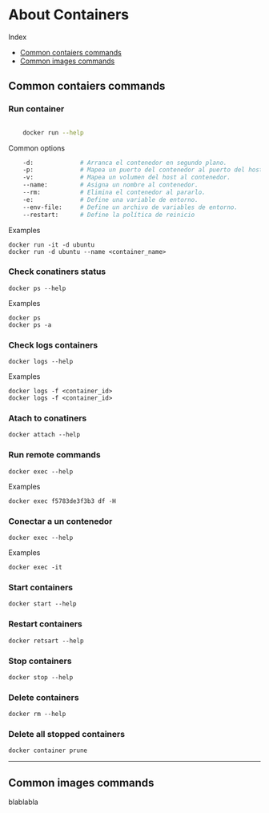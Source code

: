 # About Containers

Index

- [Common contaiers commands](README.md#common-contaiers-commands)
- [Common images commands](README.md#common-images-commands)

## Common contaiers commands

### Run container

```bash

    docker run --help

```

Common options

```bash
    -d:             # Arranca el contenedor en segundo plano.
    -p:             # Mapea un puerto del contenedor al puerto del host.
    -v:             # Mapea un volumen del host al contenedor.
    --name:         # Asigna un nombre al contenedor.
    --rm:           # Elimina el contenedor al pararlo.
    -e:             # Define una variable de entorno.
    --env-file:     # Define un archivo de variables de entorno.
    --restart:      # Define la política de reinicio
```

Examples

    docker run -it -d ubuntu
    docker run -d ubuntu --name <container_name>

### Check conatiners status

    docker ps --help

Examples

    docker ps
    docker ps -a

### Check logs containers

    docker logs --help

Examples

    docker logs -f <container_id>
    docker logs -f <container_id>

### Atach to conatiners

    docker attach --help

### Run remote commands

    docker exec --help

Examples

    docker exec f5783de3f3b3 df -H

### Conectar a un contenedor

    docker exec --help 

Examples

    docker exec -it

### Start containers

    docker start --help

### Restart containers

    docker retsart --help

### Stop containers

    docker stop --help

### Delete containers

    docker rm --help

### Delete all stopped containers

    docker container prune

---

## Common images commands

blablabla
